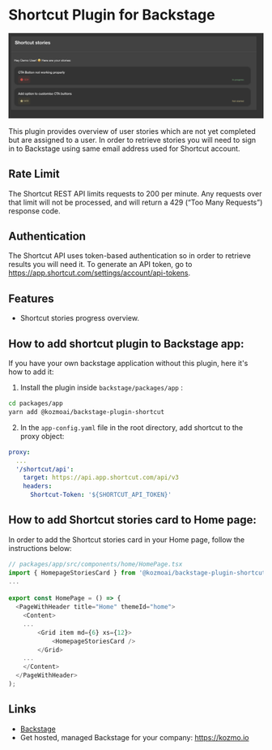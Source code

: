 # Shortcut Plugin for Backstage

![a preview of the Shortcut plugin](./docs/shortcut.png)

This plugin provides overview of user stories which are not yet completed but are assigned to a user. In order to retrieve stories you will need to sign in to Backstage using same email address used for Shortcut account.

## Rate Limit

The Shortcut REST API limits requests to 200 per minute. Any requests over that limit will not be processed, and will return a 429 (“Too Many Requests”) response code.

## Authentication

The Shortcut API uses token-based authentication so in order to retrieve results you will need it. To generate an API token, go to https://app.shortcut.com/settings/account/api-tokens.

## Features

- Shortcut stories progress overview.

## How to add shortcut plugin to Backstage app:

If you have your own backstage application without this plugin, here it's how to add it:

1. Install the plugin inside `backstage/packages/app` :

```bash
cd packages/app
yarn add @kozmoai/backstage-plugin-shortcut
```

2. In the `app-config.yaml` file in the root directory, add shortcut to the proxy object:

```yml
proxy:
  ...
  '/shortcut/api':
    target: https://api.app.shortcut.com/api/v3
    headers:
      Shortcut-Token: '${SHORTCUT_API_TOKEN}'
```

## How to add Shortcut stories card to Home page:

In order to add the Shortcut stories card in your Home page, follow the instructions below:

```ts
// packages/app/src/components/home/HomePage.tsx
import { HomepageStoriesCard } from '@kozmoai/backstage-plugin-shortcut';
...

export const HomePage = () => {
  <PageWithHeader title="Home" themeId="home">
    <Content>
    ...
        <Grid item md={6} xs={12}>
            <HomepageStoriesCard />
        </Grid>
    ...
    </Content>
  </PageWithHeader>
);

```

## Links

- [Backstage](https://backstage.io)
- Get hosted, managed Backstage for your company: https://kozmo.io

